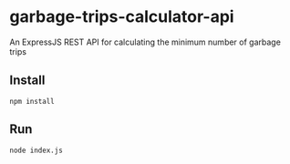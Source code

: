 # garbage-trips-calculator-api
An ExpressJS REST API for calculating the minimum number of garbage trips

## Install
```
npm install
```

## Run
```
node index.js
```